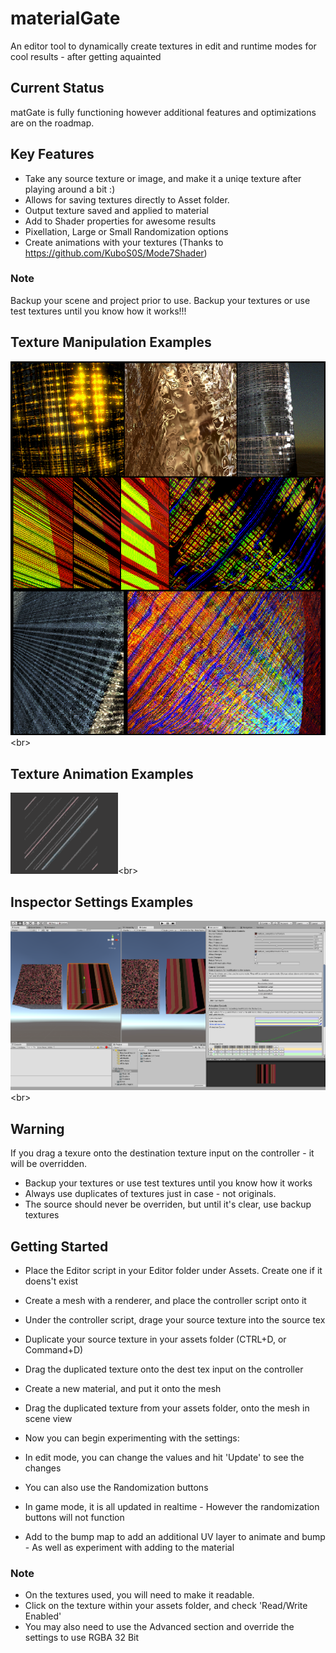 # materialGate


An editor tool to dynamically create textures in edit and runtime modes for cool results - after getting aquainted

## Current Status
matGate is fully functioning however additional features and optimizations are on the roadmap.

## Key Features
- Take any source texture or image, and make it a uniqe texture after playing around a bit :)
- Allows for saving textures directly to Asset folder.
- Output texture saved and applied to material
- Add to Shader properties for awesome results
- Pixellation, Large or Small Randomization options
- Create animations with your textures (Thanks to https://github.com/KuboS0S/Mode7Shader)

### Note
Backup your scene and project prior to use.
Backup your textures or use test textures until you know how it works!!!
 

## Texture Manipulation Examples

![anim1](https://github.com/eagleEggs/materialGate/blob/master/screenShots/matGateImages.png?)<br>

## Texture Animation Examples

![anim1](https://github.com/eagleEggs/materialGate/blob/master/screenShots/mode7_1.gif?)<br>

## Inspector Settings Examples

![anim1](https://github.com/eagleEggs/materialGate/blob/master/screenShots/materialGate_sceneExample.png?)<br>

## Warning
If you drag a texure onto the destination texture input on the controller - it will be overridden.
 - Backup your textures or use test textures until you know how it works
 - Always use duplicates of textures just in case - not originals.
 - The source should never be overriden, but until it's clear, use backup textures

## Getting Started

 - Place the Editor script in your Editor folder under Assets. Create one if it doens't exist
 - Create a mesh with a renderer, and place the controller script onto it
 - Under the controller script, drage your source texture into the source tex
 - Duplicate your source texture in your assets folder (CTRL+D, or Command+D)
 - Drag the duplicated texture onto the dest tex input on the controller
 - Create a new material, and put it onto the mesh
 - Drag the duplicated texture from your assets folder, onto the mesh in scene view
 
 - Now you can begin experimenting with the settings:
 - In edit mode, you can change the values and hit 'Update' to see the changes
 - You can also use the Randomization buttons
 - In game mode, it is all updated in realtime - However the randomization buttons will not function
 - Add to the bump map to add an additional UV layer to animate and bump - As well as experiment with adding to the material
 
### Note
 - On the textures used, you will need to make it readable.
 - Click on the texture within your assets folder, and check 'Read/Write Enabled'
 - You may also need to use the Advanced section and override the settings to use RGBA 32 Bit




